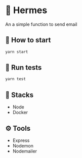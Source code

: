 # 📧 Hermes
An a simple function to send email

## 🏁 How to start
```bash
yarn start
```

## 🔬 Run tests
```bash
yarn test
```
## 🚀 Stacks
- Node
- Docker

## ⚙️ Tools
- Express
- Nodemon
- Nodemailer